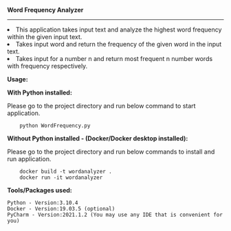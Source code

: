 <b>Word Frequency Analyzer</b>

--------------------------------------------------

<li>This application takes input text and analyze the highest word frequency within the given input text.</li>
<li>Takes input word and return the frequency of the given word in the input text.</li>
<li>Takes input for a number n and return most frequent n number words with frequency respectively.</li>

<b>Usage:</b>

<b>With Python installed:</b>
	<p>Please go to the project directory and run below command to start application.</p>

		python WordFrequency.py

<b>Without Python installed - (Docker/Docker desktop installed):</b>
	<p>Please go to the project directory and run below commands to install and run application.</p>

		docker build -t wordanalyzer .
		docker run -it wordanalyzer

<b>Tools/Packages used:</b>

	Python - Version:3.10.4
	Docker - Version:19.03.5 (optional)
	PyCharm - Version:2021.1.2 (You may use any IDE that is convenient for you)
	
